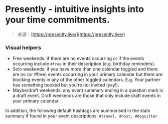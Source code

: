 <!--yml
category: 未分类
date: 2024-05-27 14:56:53
-->

# Presently - intuitive insights into your time commitments.

> 来源：[https://presently.live/](https://presently.live/)

### Visual helpers

*   Free weekends: if there are no events occurring or if the events occurring include `#free` in their description (e.g. birthday reminders).
*   Solo weekends: if you have more than one calendar toggled and there are no (or #free) events occurring in your primary calendar but there are blocking events in any of the other toggled calendars. E.g. Your partner has something booked but you're not invited (yay!).
*   Maybe/draft weekends: any event summary ending in a question mark is a draft event. Draft weekends are those that only include draft events in your primary calendar.

In addition, the following default hashtags are summarised in the stats summary if found in your event descriptions: `#travel, #host, #dogsitter`